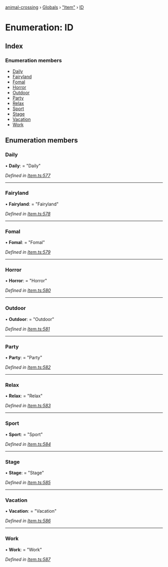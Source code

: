 [animal-crossing](../README.md) › [Globals](../globals.md) › ["Item"](../modules/_item_.md) › [ID](_item_.id.md)

# Enumeration: ID

## Index

### Enumeration members

* [Daily](_item_.id.md#daily)
* [Fairyland](_item_.id.md#fairyland)
* [Fomal](_item_.id.md#fomal)
* [Horror](_item_.id.md#horror)
* [Outdoor](_item_.id.md#outdoor)
* [Party](_item_.id.md#party)
* [Relax](_item_.id.md#relax)
* [Sport](_item_.id.md#sport)
* [Stage](_item_.id.md#stage)
* [Vacation](_item_.id.md#vacation)
* [Work](_item_.id.md#work)

## Enumeration members

###  Daily

• **Daily**: = "Daily"

*Defined in [Item.ts:577](https://github.com/Norviah/animal-crossing/blob/7daadc1/module/types/Item.ts#L577)*

___

###  Fairyland

• **Fairyland**: = "Fairyland"

*Defined in [Item.ts:578](https://github.com/Norviah/animal-crossing/blob/7daadc1/module/types/Item.ts#L578)*

___

###  Fomal

• **Fomal**: = "Fomal"

*Defined in [Item.ts:579](https://github.com/Norviah/animal-crossing/blob/7daadc1/module/types/Item.ts#L579)*

___

###  Horror

• **Horror**: = "Horror"

*Defined in [Item.ts:580](https://github.com/Norviah/animal-crossing/blob/7daadc1/module/types/Item.ts#L580)*

___

###  Outdoor

• **Outdoor**: = "Outdoor"

*Defined in [Item.ts:581](https://github.com/Norviah/animal-crossing/blob/7daadc1/module/types/Item.ts#L581)*

___

###  Party

• **Party**: = "Party"

*Defined in [Item.ts:582](https://github.com/Norviah/animal-crossing/blob/7daadc1/module/types/Item.ts#L582)*

___

###  Relax

• **Relax**: = "Relax"

*Defined in [Item.ts:583](https://github.com/Norviah/animal-crossing/blob/7daadc1/module/types/Item.ts#L583)*

___

###  Sport

• **Sport**: = "Sport"

*Defined in [Item.ts:584](https://github.com/Norviah/animal-crossing/blob/7daadc1/module/types/Item.ts#L584)*

___

###  Stage

• **Stage**: = "Stage"

*Defined in [Item.ts:585](https://github.com/Norviah/animal-crossing/blob/7daadc1/module/types/Item.ts#L585)*

___

###  Vacation

• **Vacation**: = "Vacation"

*Defined in [Item.ts:586](https://github.com/Norviah/animal-crossing/blob/7daadc1/module/types/Item.ts#L586)*

___

###  Work

• **Work**: = "Work"

*Defined in [Item.ts:587](https://github.com/Norviah/animal-crossing/blob/7daadc1/module/types/Item.ts#L587)*

